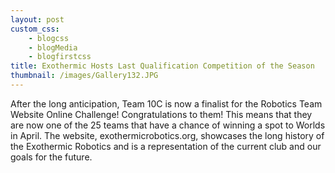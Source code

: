 ```yaml
--- 
layout: post
custom_css: 
    - blogcss
    - blogMedia
    - blogfirstcss
title: Exothermic Hosts Last Qualification Competition of the Season
thumbnail: /images/Gallery132.JPG
---
```


After the long anticipation, Team 10C is now a finalist for the Robotics Team Website Online Challenge! Congratulations to them! This means that they are now one of the 25 teams that have a chance of winning a spot to Worlds in April. The website, exothermicrobotics.org, showcases the long history of the Exothermic Robotics and is a representation of the current club and our goals for the future.